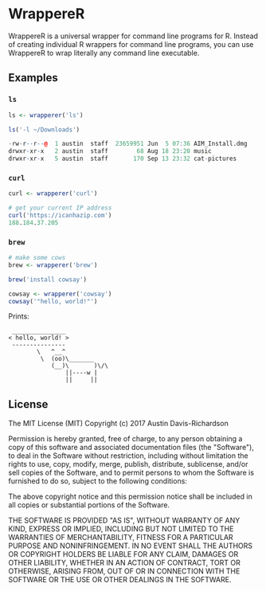 # WrappereR

WrappereR is a universal wrapper for command line programs for R. Instead of
creating individual R wrappers for command line programs, you can use
WrappereR to wrap literally any command line executable.

## Examples


### `ls`

```r
ls <- wrapperer('ls')

ls('-l ~/Downloads')

-rw-r--r--@  1 austin  staff  23659951 Jun  5 07:36 AIM_Install.dmg
drwxr-xr-x   2 austin  staff        68 Aug 18 23:20 music
drwxr-xr-x   5 austin  staff       170 Sep 13 23:32 cat-pictures
```

### `curl`

```r
curl <- wrapperer('curl')

# get your current IP address
curl('https://icanhazip.com')
188.184.37.205
```

### `brew`

```r
# make some cows
brew <- wrapperer('brew')

brew('install cowsay')

cowsay <- wrapperer('cowsay')
cowsay('"hello, world!"')
```

Prints:

```
 _______________
< hello, world! >
 ---------------
        \   ^__^
         \  (oo)\_______
            (__)\       )\/\
                ||----w |
                ||     ||
```

## License

The MIT License (MIT)
Copyright (c) 2017 Austin Davis-Richardson 

Permission is hereby granted, free of charge, to any person obtaining a copy
of this software and associated documentation files (the "Software"), to deal
in the Software without restriction, including without limitation the rights
to use, copy, modify, merge, publish, distribute, sublicense, and/or sell
copies of the Software, and to permit persons to whom the Software is
furnished to do so, subject to the following conditions:

The above copyright notice and this permission notice shall be included in
all copies or substantial portions of the Software.

THE SOFTWARE IS PROVIDED "AS IS", WITHOUT WARRANTY OF ANY KIND, EXPRESS OR
IMPLIED, INCLUDING BUT NOT LIMITED TO THE WARRANTIES OF MERCHANTABILITY,
FITNESS FOR A PARTICULAR PURPOSE AND NONINFRINGEMENT. IN NO EVENT SHALL THE
AUTHORS OR COPYRIGHT HOLDERS BE LIABLE FOR ANY CLAIM, DAMAGES OR OTHER
LIABILITY, WHETHER IN AN ACTION OF CONTRACT, TORT OR OTHERWISE, ARISING FROM,
OUT OF OR IN CONNECTION WITH THE SOFTWARE OR THE USE OR OTHER DEALINGS IN
THE SOFTWARE.
